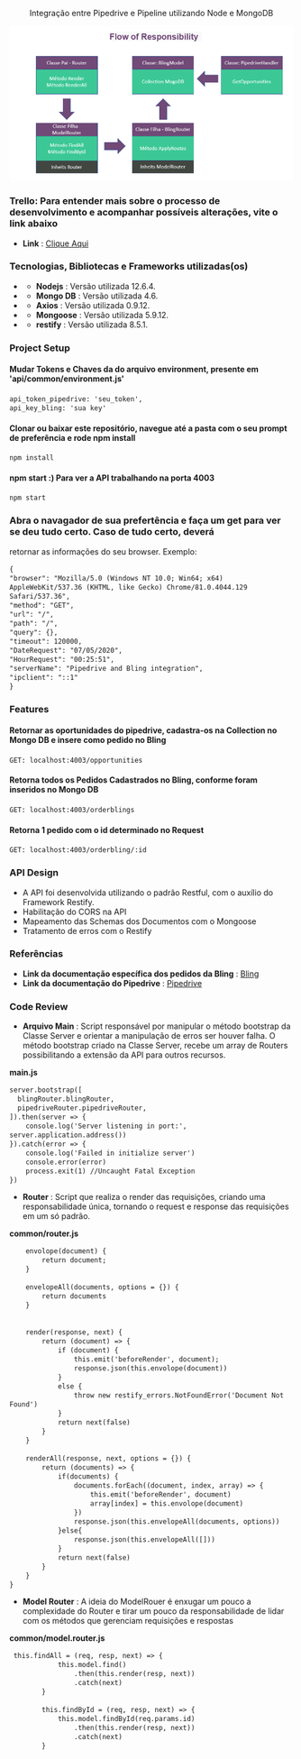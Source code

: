 <p align="center">
  Integração entre Pipedrive e Pipeline utilizando Node e MongoDB
</p>
<p align="center">
  <img src="flow.PNG">
</p>

### Trello: Para entender mais sobre o processo de desenvolvimento e acompanhar possíveis alterações, vite o link abaixo

* **Link** :  <a href="https://trello.com/b/H381ZC8f/teste-link-api" target="_blank">Clique Aqui</a>

### Tecnologias, Bibliotecas e Frameworks utilizadas(os)

* * **Nodejs** : Versão utilizada 12.6.4.
* * **Mongo DB** : Versão utilizada 4.6.
* * **Axios** : Versão utilizada 0.9.12.
* * **Mongoose** : Versão utilizada 5.9.12.
* * **restify** : Versão utilizada 8.5.1.

### Project Setup

#### Mudar Tokens e Chaves da do arquivo environment, presente em 'api/common/environment.js'

```
api_token_pipedrive: 'seu_token',
api_key_bling: 'sua key'

```

#### Clonar ou baixar este repositório, navegue até a pasta com o seu prompt de preferência e rode npm install

```
npm install

```

#### npm start :) Para ver a API trabalhando na porta 4003

```
npm start

```
### Abra o navagador de sua prefertência e faça um get para ver se deu tudo certo. Caso de tudo certo, deverá
retornar as informações do seu browser. Exemplo:

```
{
"browser": "Mozilla/5.0 (Windows NT 10.0; Win64; x64) AppleWebKit/537.36 (KHTML, like Gecko) Chrome/81.0.4044.129 Safari/537.36",
"method": "GET",
"url": "/",
"path": "/",
"query": {},
"timeout": 120000,
"DateRequest": "07/05/2020",
"HourRequest": "00:25:51",
"serverName": "Pipedrive and Bling integration",
"ipclient": "::1"
}

```
### Features

#### Retornar as oportunidades do pipedrive, cadastra-os na Collection no Mongo DB e insere como pedido no Bling 

```
GET: localhost:4003/opportunities

```
#### Retorna todos os Pedidos Cadastrados no Bling, conforme foram inseridos no Mongo DB

```
GET: localhost:4003/orderblings

```

#### Retorna 1 pedido com o id determinado no Request

```
GET: localhost:4003/orderbling/:id

```
### API Design

* A API foi desenvolvida utilizando o padrão Restful, com o auxílio do Framework Restify.
* Habilitação do CORS na API
* Mapeamento das Schemas dos Documentos com o Mongoose
* Tratamento de erros com o Restify

### Referências

* **Link da documentação específica dos pedidos da Bling** : <a href="https://manuais.bling.com.br/manual/?item=pedidos" target="_blank">Bling</a>
* **Link da documentação do Pipedrive** : <a href="https://manuais.bling.com.br/manual/?item=pedidos" target="_blank">Pipedrive</a>

### Code Review

* **Arquivo Main** : Script responsável por manipular o método bootstrap da Classe Server e orientar a manipulação de erros
ser houver falha. 
  O método bootstrap criado na Classe Server, recebe um array de Routers possibilitando a extensão da API
para outros recursos.

**main.js**
```
server.bootstrap([
  blingRouter.blingRouter,
  pipedriveRouter.pipedriveRouter,
]).then(server => {
    console.log('Server listening in port:', server.application.address())
}).catch(error => {
    console.log('Failed in initialize server')
    console.error(error)
    process.exit(1) //Uncaught Fatal Exception
})
```

* **Router** : Script que realiza o render das requisições, criando uma responsabilidade única, tornando o request e response
das requisições em um só padrão.

**common/router.js**
```
    envolope(document) {
        return document;
    }

    envelopeAll(documents, options = {}) {
        return documents
    }
 
    
    render(response, next) {
        return (document) => {
            if (document) {
                this.emit('beforeRender', document);
                response.json(this.envolope(document))
            }
            else {
                throw new restify_errors.NotFoundError('Document Not Found')
            }
            return next(false)
        }
    }

    renderAll(response, next, options = {}) {
        return (documents) => {
            if(documents) {
                documents.forEach((document, index, array) => {
                    this.emit('beforeRender', document)
                    array[index] = this.envolope(document)
                })
                response.json(this.envelopeAll(documents, options))
            }else{
                response.json(this.envelopeAll([]))
            }
            return next(false)
        }
    }
}

```

* **Model Router** :  A ideia do ModelRouer é enxugar um pouco a complexidade do Router e tirar um pouco da responsabilidade de lidar
     com os métodos que gerenciam requisições e respostas

**common/model.router.js**
```
 this.findAll = (req, resp, next) => {
            this.model.find()
                .then(this.render(resp, next))
                .catch(next)
        }

        this.findById = (req, resp, next) => {
            this.model.findById(req.params.id)
                .then(this.render(resp, next))
                .catch(next)
        }
```

